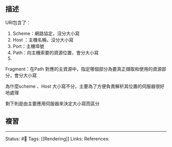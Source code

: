 ## 描述

URI包含了：
1. Scheme：網路協定，沒分大小寫
2. Host ：主機名稱，沒分大小寫
3. Port：主機埠號
4. Path：向主機索要的資源位置，會分大小寫
5. 
Fragment：在Path 對應的主資源中，指定哪個部分為要真正擷取和使用的資源部分，會分大小寫

  

  

  

為什麼scheme 、Host 大小寫不分，主要為了方便負責解析其位置的伺服器很好地處理

  

剩下則是由主要應用伺服器來決定大小寫而區分


## 複習


---
Status: #🌱 
Tags:
[[Rendering]]
Links:
References: